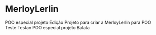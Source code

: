 # MerloyLerlin
POO especial projeto
Edição
Projeto para criar a MerloyLerlin para POO
Teste
Testan
POO especial projeto
 Batata
